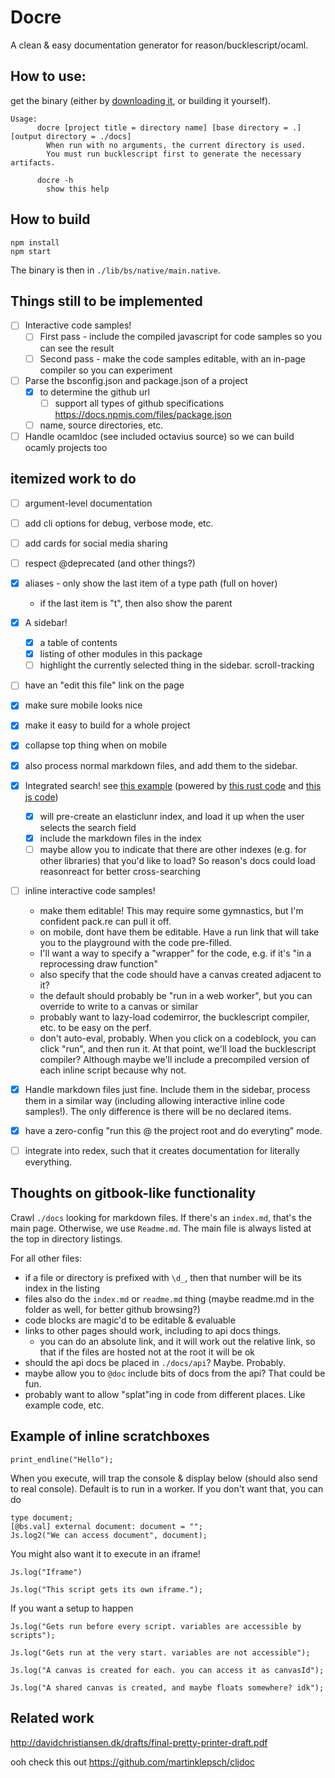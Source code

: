 
# Docre

A clean & easy documentation generator for reason/bucklescript/ocaml.

## How to use:

get the binary (either by [downloading it](https://github.com/jaredly/docre/releases/), or building it yourself).

```
Usage:
      docre [project title = directory name] [base directory = .] [output directory = ./docs]
        When run with no arguments, the current directory is used.
        You must run bucklescript first to generate the necessary artifacts.

      docre -h
        show this help
```

## How to build

```
npm install
npm start
```

The binary is then in `./lib/bs/native/main.native`.

## Things still to be implemented

- [ ] Interactive code samples!
  - [ ] First pass - include the compiled javascript for code samples so you can see the result
  - [ ] Second pass - make the code samples editable, with an in-page compiler so you can experiment
- [ ] Parse the bsconfig.json and package.json of a project
  - [x] to determine the github url
    - [ ] support all types of github specifications https://docs.npmjs.com/files/package.json
  - [ ] name, source directories, etc.
- [ ] Handle ocamldoc (see included octavius source) so we can build ocamly projects too

## itemized work to do

- [ ] argument-level documentation
- [ ] add cli options for debug, verbose mode, etc.
- [ ] add cards for social media sharing
- [ ] respect @deprecated (and other things?)
- [x] aliases - only show the last item of a type path (full on hover)
  - if the last item is "t", then also show the parent
- [x] A sidebar!
  - [x] a table of contents
  - [x] listing of other modules in this package
  - [ ] highlight the currently selected thing in the sidebar. scroll-tracking
- [ ] have an "edit this file" link on the page
- [x] make sure mobile looks nice
- [x] make it easy to build for a whole project
- [x] collapse top thing when on mobile
- [x] also process normal markdown files, and add them to the sidebar.
- [x] Integrated search! see [this example](https://rustbyexample.com/primitives/tuples.html?search=thin) (powered by [this rust code](https://github.com/rust-lang-nursery/mdBook/blob/5fb36751514a83ce245099df3057efd53b5819df/src/renderer/html_handlebars/search.rs#L19) and [this js code](https://github.com/rust-lang-nursery/mdBook/blob/master/src/theme/searcher/searcher.js))
  - [x] will pre-create an elasticlunr index, and load it up when the user selects the search field
  - [x] include the markdown files in the index
  - [ ] maybe allow you to indicate that there are other indexes (e.g. for other libraries) that you'd like to load? So reason's docs could load reasonreact for better cross-searching
- [ ] inline interactive code samples!
  - make them editable! This may require some gymnastics, but I'm confident pack.re can pull it off.
  - on mobile, dont have them be editable. Have a run link that will take you to the playground with the code pre-filled.
  - I'll want a way to specify a "wrapper" for the code, e.g. if it's "in a reprocessing draw function"
  - also specify that the code should have a canvas created adjacent to it?
  - the default should probably be "run in a web worker", but you can override to write to a canvas or similar
  - probably want to lazy-load codemirror, the bucklescript compiler, etc. to be easy on the perf.
  - don't auto-eval, probably. When you click on a codeblock, you can click "run", and then run it. At that point, we'll load the bucklescript compiler? Although maybe we'll include a precompiled version of each inline script because why not.
- [x] Handle markdown files just fine. Include them in the sidebar, process them in a similar way (including allowing interactive inline code samples!). The only difference is there will be no declared items.
- [x] have a zero-config "run this @ the project root and do everyting" mode.
- [ ] integrate into redex, such that it creates documentation for literally everything.


## Thoughts on gitbook-like functionality

Crawl `./docs` looking for markdown files. If there's an `index.md`, that's the main page. Otherwise, we use `Readme.md`.
The main file is always listed at the top in directory listings.

For all other files:
- if a file or directory is prefixed with `\d_`, then that number will be its index in the listing
- files also do the `index.md` or `readme.md` thing (maybe readme.md in the folder as well, for better github browsing?)
- code blocks are magic'd to be editable & evaluable
- links to other pages should work, including to api docs things.
  - you can do an absolute link, and it will work out the relative link, so that if the files are hosted not at the root it will be ok
- should the api docs be placed in `./docs/api`? Maybe. Probably.
- maybe allow you to `@doc` include bits of docs from the api? That could be fun.
- probably want to allow "splat"ing in code from different places. Like example code, etc.

## Example of inline scratchboxes

```reason
print_endline("Hello");
```

When you execute, will trap the console & display below (should also send to real console).
Default is to run in a worker. If you don't want that, you can do

```reason;window
type document;
[@bs.val] external document: document = "";
Js.log2("We can access document", document);
```

You might also want it to execute in an iframe!

```reason;iframe
Js.log("Iframe")
```

```reason;each-iframe
Js.log("This script gets its own iframe.");
```

If you want a setup to happen

```each-setup
Js.log("Gets run before every script. variables are accessible by scripts");
```

```setup
Js.log("Gets run at the very start. variables are not accessible");
```

```each-setup;canvas
Js.log("A canvas is created for each. you can access it as canvasId");
```

```setup;canvas
Js.log("A shared canvas is created, and maybe floats somewhere? idk");
```


## Related work

http://davidchristiansen.dk/drafts/final-pretty-printer-draft.pdf

ooh check this out
https://github.com/martinklepsch/cljdoc
